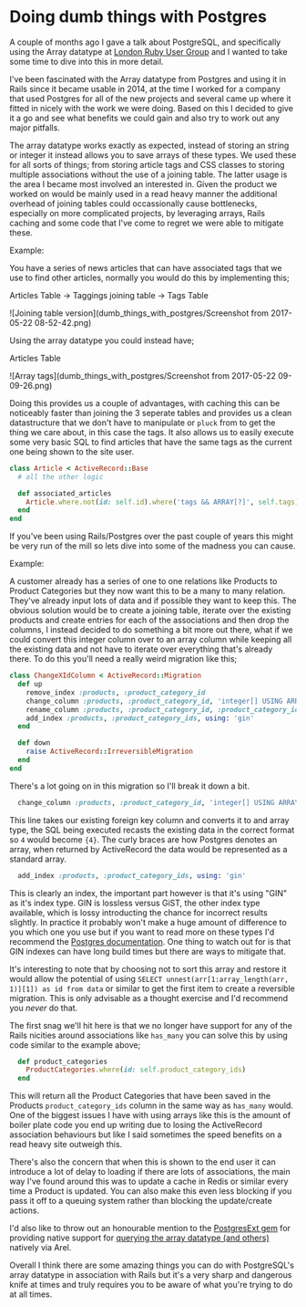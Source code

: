 # Doing dumb things with Postgres

A couple of months ago I gave a talk about PostgreSQL, and specifically using the Array datatype at [London Ruby User Group](https://skillsmatter.com/skillscasts/9865-london-ruby-lightning-talks) and I wanted to take some time to dive into this in more detail.

I've been fascinated with the Array datatype from Postgres and using it in Rails since it became usable in 2014, at the time I worked for a company that used Postgres for all of the new projects and several came up where it fitted in nicely with the work we were doing. Based on this I decided to give it a go and see what benefits we could gain and also try to work out any major pitfalls.

The array datatype works exactly as expected, instead of storing an string or integer it instead allows you to save arrays of these types. We used these for all sorts of things; from storing article tags and CSS classes to storing multiple associations without the use of a joining table. The latter usage is the area I became most involved an interested in. Given the product we worked on would be mainly used in a read heavy manner the additional overhead of joining tables could occassionally cause bottlenecks, especially on more complicated projects, by leveraging arrays, Rails caching and some code that I've come to regret we were able to mitigate these.

Example:

You have a series of news articles that can have associated tags that we use to find other articles, normally you would do this by implementing this;

Articles Table -> Taggings joining table -> Tags Table

![Joining table version](dumb_things_with_postgres/Screenshot from 2017-05-22 08-52-42.png)

Using the array datatype you could instead have;

Articles Table

![Array tags](dumb_things_with_postgres/Screenshot from 2017-05-22 09-09-26.png)

Doing this provides us a couple of advantages, with caching this can be noticeably faster than joining the 3 seperate tables and provides us a clean datastructure that we don't have to manipulate or `pluck` from to get the thing we care about, in this case the tags. It also allows us to easily execute some very basic SQL to find articles that have the same tags as the current one being shown to the site user.

```ruby
class Article < ActiveRecord::Base
  # all the other logic

  def associated_articles
    Article.where.not(id: self.id).where('tags && ARRAY[?]', self.tags)
  end
end
```

If you've been using Rails/Postgres over the past couple of years this might be very run of the mill so lets dive into some of the madness you can cause.

Example:

A customer already has a series of one to one relations like Products to Product Categories but they now want this to be a many to many relation. They've already input lots of data and if possible they want to keep this. The obvious solution would be to create a joining table, iterate over the existing products and create entries for each of the associations and then drop the columns, I instead decided to do something a bit more out there, what if we could convert this integer column over to an array column while keeping all the existing data and not have to iterate over everything that's already there. To do this you'll need a really weird migration like this;

```ruby
class ChangeXIdColumn < ActiveRecord::Migration
  def up
    remove_index :products, :product_category_id
    change_column :products, :product_category_id, 'integer[] USING ARRAY[product_category_id]::INTEGER[]', array: true, null: false, default: []
    rename_column :products, :product_category_id, :product_category_ids
    add_index :products, :product_category_ids, using: 'gin'
  end

  def down
    raise ActiveRecord::IrreversibleMigration
  end
end
```

There's a lot going on in this migration so I'll break it down a bit.
```ruby
  change_column :products, :product_category_id, 'integer[] USING ARRAY[product_category_id]::INTEGER[]', array: true, null: false, default: []
```
This line takes our existing foreign key column and converts it to and array type, the SQL being executed recasts the existing data in the correct format so `4` would become `{4}`. The curly braces are how Postgres denotes an array, when returned by ActiveRecord the data would be represented as a standard array.

```ruby
  add_index :products, :product_category_ids, using: 'gin'
```
This is clearly an index, the important part however is that it's using "GIN" as it's index type. GIN is lossless versus GiST, the other index type available, which is lossy introducting the chance for incorrect results slightly. In practice it probably won't make a huge amount of difference to you which one you use but if you want to read more on these types I'd recommend the [Postgres documentation](https://www.postgresql.org/docs/current/static/textsearch-indexes.html). One thing to watch out for is that GIN indexes can have long build times but there are ways to mitigate that.

It's interesting to note that by choosing not to sort this array and restore it would allow the potential of using `SELECT unnest(arr[1:array_length(arr, 1)][1]) as id from data` or similar to get the first item to create a reversible migration. This is only advisable as a thought exercise and I'd recommend you _never_ do that.

The first snag we'll hit here is that we no longer have support for any of the Rails nicities around associations like `has_many` you can solve this by using code similar to the example above;

```ruby
  def product_categories
    ProductCategories.where(id: self.product_category_ids)
  end
```

This will return all the Product Categories that have been saved in the Products `product_category_ids` column in the same way as `has_many` would. One of the biggest issues I have with using arrays like this is the amount of boiler plate code you end up writing due to losing the ActiveRecord association behaviours but like I said sometimes the speed benefits on a read heavy site outweigh this.

There's also the concern that when this is shown to the end user it can introduce a lot of delay to loading if there are lots of associations, the main way I've found around this was to update a cache in Redis or similar every time a Product is updated. You can also make this even less blocking if you pass it off to a queuing system rather than blocking the update/create actions.

I'd also like to throw out an honourable mention to the [PostgresExt gem](https://github.com/DockYard/postgres_ext) for providing native support for [querying the array datatype (and others)](https://github.com/DockYard/postgres_ext/blob/master/docs/querying.md#arrays) natively via Arel.

Overall I think there are some amazing things you can do with PostgreSQL's array datatype in association with Rails but it's a very sharp and dangerous knife at times and truly requires you to be aware of what you're trying to do at all times.
